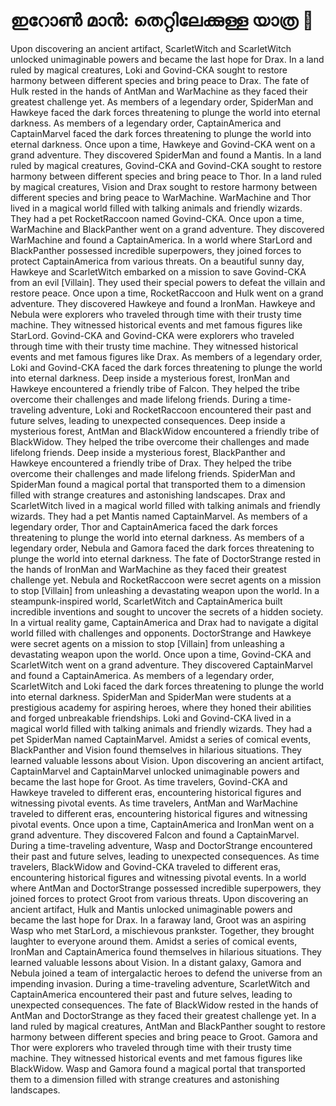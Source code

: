 # ഇറോൺ മാൻ: തെറ്റിലേക്കുള്ള യാത്ര :rocket:

Upon discovering an ancient artifact, ScarletWitch and ScarletWitch unlocked unimaginable powers and became the last hope for Drax.
In a land ruled by magical creatures, Loki and Govind-CKA sought to restore harmony between different species and bring peace to Drax.
The fate of Hulk rested in the hands of AntMan and WarMachine as they faced their greatest challenge yet.
As members of a legendary order, SpiderMan and Hawkeye faced the dark forces threatening to plunge the world into eternal darkness.
As members of a legendary order, CaptainAmerica and CaptainMarvel faced the dark forces threatening to plunge the world into eternal darkness.
Once upon a time, Hawkeye and Govind-CKA went on a grand adventure. They discovered SpiderMan and found a Mantis.
In a land ruled by magical creatures, Govind-CKA and Govind-CKA sought to restore harmony between different species and bring peace to Thor.
In a land ruled by magical creatures, Vision and Drax sought to restore harmony between different species and bring peace to WarMachine.
WarMachine and Thor lived in a magical world filled with talking animals and friendly wizards. They had a pet RocketRaccoon named Govind-CKA.
Once upon a time, WarMachine and BlackPanther went on a grand adventure. They discovered WarMachine and found a CaptainAmerica.
In a world where StarLord and BlackPanther possessed incredible superpowers, they joined forces to protect CaptainAmerica from various threats.
On a beautiful sunny day, Hawkeye and ScarletWitch embarked on a mission to save Govind-CKA from an evil [Villain]. They used their special powers to defeat the villain and restore peace.
Once upon a time, RocketRaccoon and Hulk went on a grand adventure. They discovered Hawkeye and found a IronMan.
Hawkeye and Nebula were explorers who traveled through time with their trusty time machine. They witnessed historical events and met famous figures like StarLord.
Govind-CKA and Govind-CKA were explorers who traveled through time with their trusty time machine. They witnessed historical events and met famous figures like Drax.
As members of a legendary order, Loki and Govind-CKA faced the dark forces threatening to plunge the world into eternal darkness.
Deep inside a mysterious forest, IronMan and Hawkeye encountered a friendly tribe of Falcon. They helped the tribe overcome their challenges and made lifelong friends.
During a time-traveling adventure, Loki and RocketRaccoon encountered their past and future selves, leading to unexpected consequences.
Deep inside a mysterious forest, AntMan and BlackWidow encountered a friendly tribe of BlackWidow. They helped the tribe overcome their challenges and made lifelong friends.
Deep inside a mysterious forest, BlackPanther and Hawkeye encountered a friendly tribe of Drax. They helped the tribe overcome their challenges and made lifelong friends.
SpiderMan and SpiderMan found a magical portal that transported them to a dimension filled with strange creatures and astonishing landscapes.
Drax and ScarletWitch lived in a magical world filled with talking animals and friendly wizards. They had a pet Mantis named CaptainMarvel.
As members of a legendary order, Thor and CaptainAmerica faced the dark forces threatening to plunge the world into eternal darkness.
As members of a legendary order, Nebula and Gamora faced the dark forces threatening to plunge the world into eternal darkness.
The fate of DoctorStrange rested in the hands of IronMan and WarMachine as they faced their greatest challenge yet.
Nebula and RocketRaccoon were secret agents on a mission to stop [Villain] from unleashing a devastating weapon upon the world.
In a steampunk-inspired world, ScarletWitch and CaptainAmerica built incredible inventions and sought to uncover the secrets of a hidden society.
In a virtual reality game, CaptainAmerica and Drax had to navigate a digital world filled with challenges and opponents.
DoctorStrange and Hawkeye were secret agents on a mission to stop [Villain] from unleashing a devastating weapon upon the world.
Once upon a time, Govind-CKA and ScarletWitch went on a grand adventure. They discovered CaptainMarvel and found a CaptainAmerica.
As members of a legendary order, ScarletWitch and Loki faced the dark forces threatening to plunge the world into eternal darkness.
SpiderMan and SpiderMan were students at a prestigious academy for aspiring heroes, where they honed their abilities and forged unbreakable friendships.
Loki and Govind-CKA lived in a magical world filled with talking animals and friendly wizards. They had a pet SpiderMan named CaptainMarvel.
Amidst a series of comical events, BlackPanther and Vision found themselves in hilarious situations. They learned valuable lessons about Vision.
Upon discovering an ancient artifact, CaptainMarvel and CaptainMarvel unlocked unimaginable powers and became the last hope for Groot.
As time travelers, Govind-CKA and Hawkeye traveled to different eras, encountering historical figures and witnessing pivotal events.
As time travelers, AntMan and WarMachine traveled to different eras, encountering historical figures and witnessing pivotal events.
Once upon a time, CaptainAmerica and IronMan went on a grand adventure. They discovered Falcon and found a CaptainMarvel.
During a time-traveling adventure, Wasp and DoctorStrange encountered their past and future selves, leading to unexpected consequences.
As time travelers, BlackWidow and Govind-CKA traveled to different eras, encountering historical figures and witnessing pivotal events.
In a world where AntMan and DoctorStrange possessed incredible superpowers, they joined forces to protect Groot from various threats.
Upon discovering an ancient artifact, Hulk and Mantis unlocked unimaginable powers and became the last hope for Drax.
In a faraway land, Groot was an aspiring Wasp who met StarLord, a mischievous prankster. Together, they brought laughter to everyone around them.
Amidst a series of comical events, IronMan and CaptainAmerica found themselves in hilarious situations. They learned valuable lessons about Vision.
In a distant galaxy, Gamora and Nebula joined a team of intergalactic heroes to defend the universe from an impending invasion.
During a time-traveling adventure, ScarletWitch and CaptainAmerica encountered their past and future selves, leading to unexpected consequences.
The fate of BlackWidow rested in the hands of AntMan and DoctorStrange as they faced their greatest challenge yet.
In a land ruled by magical creatures, AntMan and BlackPanther sought to restore harmony between different species and bring peace to Groot.
Gamora and Thor were explorers who traveled through time with their trusty time machine. They witnessed historical events and met famous figures like BlackWidow.
Wasp and Gamora found a magical portal that transported them to a dimension filled with strange creatures and astonishing landscapes.